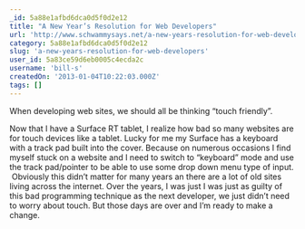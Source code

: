 ```yaml
---
_id: 5a88e1afbd6dca0d5f0d2e12
title: "A New Year’s Resolution for Web Developers"
url: 'http://www.schwammysays.net/a-new-years-resolution-for-web-developers/'
category: 5a88e1afbd6dca0d5f0d2e12
slug: 'a-new-years-resolution-for-web-developers'
user_id: 5a83ce59d6eb0005c4ecda2c
username: 'bill-s'
createdOn: '2013-01-04T10:22:03.000Z'
tags: []
---
```


When developing web sites, we should all be thinking “touch friendly”.

Now that I have a Surface RT tablet, I realize how bad so many websites are for touch devices like a tablet. Lucky for me my Surface has a keyboard with a track pad built into the cover. Because on numerous occasions I find myself stuck on a website and I need to switch to “keyboard” mode and use the track pad/pointer to be able to use some drop down menu type of input.  Obviously this didn’t matter for many years an there are a lot of old sites living across the internet. Over the years, I was just I was just as guilty of this bad programming technique as the next developer, we just didn’t need to worry about touch. But those days are over and I’m ready to make a change.
